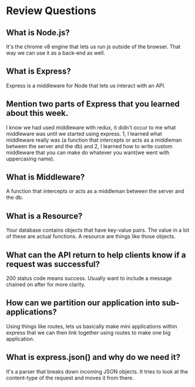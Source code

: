# Review Questions

## What is Node.js?

It's the chrome v8 engine that lets us run js outside of the browser. That way we can use it as a back-end as well.

## What is Express?

Express is a middleware for Node that lets us interact with an API.

## Mention two parts of Express that you learned about this week.

I know we had used middleware with redux, it didn't occur to me what middleware was until we started using express. 1, I learned what middleware really was (a function that intercepts or acts as a middleman between the server and the db) and 2, I learned how to write custom middleware that you can make do whatever you want(we went with uppercasing name).

## What is Middleware?

A function that intercepts or acts as a middleman between the server and the db.

## What is a Resource?

Your database contains objects that have key-value pairs. The value in a lot of these are actual functions. A resource are things like those objects.

## What can the API return to help clients know if a request was successful?

200 status code means success. Usually want to include a message chained on after for more clarity.

## How can we partition our application into sub-applications?

Using things like routes, lets us basically make mini applications within express that we can then link together using routes to make one big application.

## What is express.json() and why do we need it?

It's a parser that breaks down incoming JSON objects. It tries to look at the content-type of the request and moves it from there.
